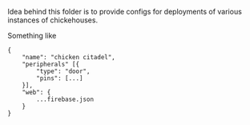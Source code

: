 Idea behind this folder is to provide configs for deployments of various instances of chickehouses.

Something like 

```
{
    "name": "chicken citadel",
    "peripherals" [{
        "type": "door",
        "pins": [...] 
    }],
    "web": {
        ...firebase.json
    }
}
```
